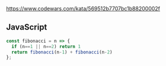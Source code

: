 https://www.codewars.com/kata/569512b7707bc1b88200002f

## JavaScript
```js
const fibonacci = n => {
  if (n==1 || n==2) return 1
  return fibonacci(n-1) + fibonacci(n-2)
};
```
